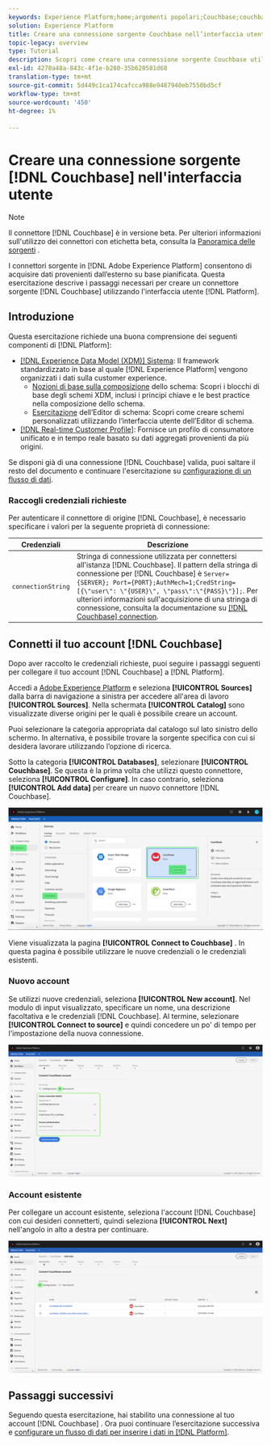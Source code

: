 ```yaml
---
keywords: Experience Platform;home;argomenti popolari;Couchbase;couchbase
solution: Experience Platform
title: Creare una connessione sorgente Couchbase nell’interfaccia utente
topic-legacy: overview
type: Tutorial
description: Scopri come creare una connessione sorgente Couchbase utilizzando l’interfaccia utente di Adobe Experience Platform.
exl-id: 4270a48a-843c-4f1e-b280-35b620581d68
translation-type: tm+mt
source-git-commit: 5d449c1ca174cafcca988e9487940eb7550bd5cf
workflow-type: tm+mt
source-wordcount: '450'
ht-degree: 1%

---
```


# Creare una connessione sorgente [!DNL Couchbase] nell&#39;interfaccia utente

>[!NOTE]
>
> Il connettore [!DNL Couchbase] è in versione beta. Per ulteriori informazioni sull&#39;utilizzo dei connettori con etichetta beta, consulta la [Panoramica delle sorgenti](../../../../home.md#terms-and-conditions) .

I connettori sorgente in [!DNL Adobe Experience Platform] consentono di acquisire dati provenienti dall’esterno su base pianificata. Questa esercitazione descrive i passaggi necessari per creare un connettore sorgente [!DNL Couchbase] utilizzando l&#39;interfaccia utente [!DNL Platform].

## Introduzione

Questa esercitazione richiede una buona comprensione dei seguenti componenti di [!DNL Platform]:

* [[!DNL Experience Data Model (XDM)] Sistema](../../../../../xdm/home.md): Il framework standardizzato in base al quale  [!DNL Experience Platform] vengono organizzati i dati sulla customer experience.
   * [Nozioni di base sulla composizione](../../../../../xdm/schema/composition.md) dello schema: Scopri i blocchi di base degli schemi XDM, inclusi i principi chiave e le best practice nella composizione dello schema.
   * [Esercitazione](../../../../../xdm/tutorials/create-schema-ui.md) dell’Editor di schema: Scopri come creare schemi personalizzati utilizzando l’interfaccia utente dell’Editor di schema.
* [[!DNL Real-time Customer Profile]](../../../../../profile/home.md): Fornisce un profilo di consumatore unificato e in tempo reale basato su dati aggregati provenienti da più origini.

Se disponi già di una connessione [!DNL Couchbase] valida, puoi saltare il resto del documento e continuare l&#39;esercitazione su [configurazione di un flusso di dati](../../dataflow/databases.md).

### Raccogli credenziali richieste

Per autenticare il connettore di origine [!DNL Couchbase], è necessario specificare i valori per la seguente proprietà di connessione:

| Credenziali | Descrizione |
| ---------- | ----------- |
| `connectionString` | Stringa di connessione utilizzata per connettersi all&#39;istanza [!DNL Couchbase]. Il pattern della stringa di connessione per [!DNL Couchbase] è `Server={SERVER}; Port={PORT};AuthMech=1;CredString=[{\"user\": \"{USER}\", \"pass\":\"{PASS}\"}];`. Per ulteriori informazioni sull&#39;acquisizione di una stringa di connessione, consulta la documentazione su [[!DNL Couchbase] connection](https://docs.Couchbase.com/c-sdk/2.10/client-settings.html#configuring-overview). |

## Connetti il tuo account [!DNL Couchbase]

Dopo aver raccolto le credenziali richieste, puoi seguire i passaggi seguenti per collegare il tuo account [!DNL Couchbase] a [!DNL Platform].

Accedi a [Adobe Experience Platform](https://platform.adobe.com) e seleziona **[!UICONTROL Sources]** dalla barra di navigazione a sinistra per accedere all&#39;area di lavoro **[!UICONTROL Sources]**. Nella schermata **[!UICONTROL Catalog]** sono visualizzate diverse origini per le quali è possibile creare un account.

Puoi selezionare la categoria appropriata dal catalogo sul lato sinistro dello schermo. In alternativa, è possibile trovare la sorgente specifica con cui si desidera lavorare utilizzando l’opzione di ricerca.

Sotto la categoria **[!UICONTROL Databases]**, selezionare **[!UICONTROL Couchbase]**. Se questa è la prima volta che utilizzi questo connettore, seleziona **[!UICONTROL Configure]**. In caso contrario, seleziona **[!UICONTROL Add data]** per creare un nuovo connettore [!DNL Couchbase].

![catalogo](../../../../images/tutorials/create/couchbase/catalog.png)

Viene visualizzata la pagina **[!UICONTROL Connect to Couchbase]** . In questa pagina è possibile utilizzare le nuove credenziali o le credenziali esistenti.

### Nuovo account

Se utilizzi nuove credenziali, seleziona **[!UICONTROL New account]**. Nel modulo di input visualizzato, specificare un nome, una descrizione facoltativa e le credenziali [!DNL Couchbase]. Al termine, selezionare **[!UICONTROL Connect to source]** e quindi concedere un po&#39; di tempo per l&#39;impostazione della nuova connessione.

![connect](../../../../images/tutorials/create/couchbase/new.png)

### Account esistente

Per collegare un account esistente, seleziona l&#39;account [!DNL Couchbase] con cui desideri connetterti, quindi seleziona **[!UICONTROL Next]** nell&#39;angolo in alto a destra per continuare.

![esistente](../../../../images/tutorials/create/couchbase/existing.png)

## Passaggi successivi

Seguendo questa esercitazione, hai stabilito una connessione al tuo account [!DNL Couchbase] . Ora puoi continuare l’esercitazione successiva e [configurare un flusso di dati per inserire i dati in [!DNL Platform]](../../dataflow/databases.md).
